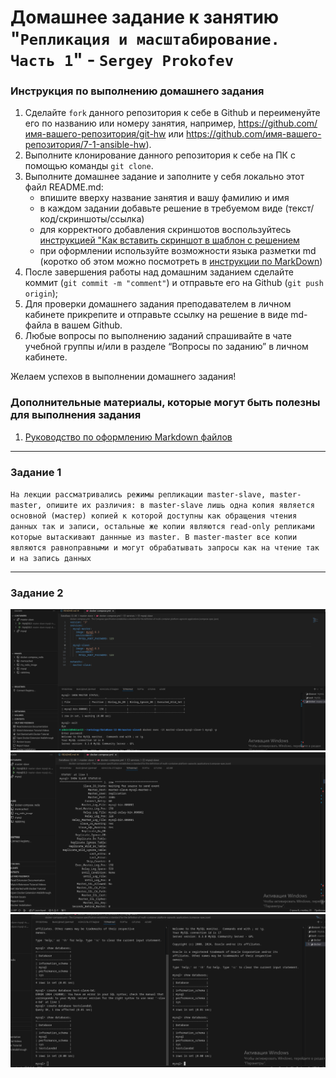 # Домашнее задание к занятию "`Репликация и масштабирование. Часть 1`" - `Sergey Prokofev`


### Инструкция по выполнению домашнего задания

   1. Сделайте `fork` данного репозитория к себе в Github и переименуйте его по названию или номеру занятия, например, https://github.com/имя-вашего-репозитория/git-hw или  https://github.com/имя-вашего-репозитория/7-1-ansible-hw).
   2. Выполните клонирование данного репозитория к себе на ПК с помощью команды `git clone`.
   3. Выполните домашнее задание и заполните у себя локально этот файл README.md:
      - впишите вверху название занятия и вашу фамилию и имя
      - в каждом задании добавьте решение в требуемом виде (текст/код/скриншоты/ссылка)
      - для корректного добавления скриншотов воспользуйтесь [инструкцией "Как вставить скриншот в шаблон с решением](https://github.com/netology-code/sys-pattern-homework/blob/main/screen-instruction.md)
      - при оформлении используйте возможности языка разметки md (коротко об этом можно посмотреть в [инструкции  по MarkDown](https://github.com/netology-code/sys-pattern-homework/blob/main/md-instruction.md))
   4. После завершения работы над домашним заданием сделайте коммит (`git commit -m "comment"`) и отправьте его на Github (`git push origin`);
   5. Для проверки домашнего задания преподавателем в личном кабинете прикрепите и отправьте ссылку на решение в виде md-файла в вашем Github.
   6. Любые вопросы по выполнению заданий спрашивайте в чате учебной группы и/или в разделе “Вопросы по заданию” в личном кабинете.
   
Желаем успехов в выполнении домашнего задания!
   
### Дополнительные материалы, которые могут быть полезны для выполнения задания

1. [Руководство по оформлению Markdown файлов](https://gist.github.com/Jekins/2bf2d0638163f1294637#Code)

---

### Задание 1

`На лекции рассматривались режимы репликации master-slave, master-master, опишите их различия: в master-slave лишь одна копия является основной (мастер) копией к которой доступны как обращения чтения данных так и записи, остальные же копии являются read-only репликами которые вытаскивают даннные из master. В master-master все копии являются равноправными и могут обрабатывать запросы как на чтение так и на запись данных`

---

### Задание 2

![Задание-2](https://github.com/sergey-prokofev/homework/blob/db-12-06/img/1.PNG)
![Задание-2](https://github.com/sergey-prokofev/homework/blob/db-12-06/img/2.PNG)
![Задание-2](https://github.com/sergey-prokofev/homework/blob/db-12-06/img/3.PNG)
